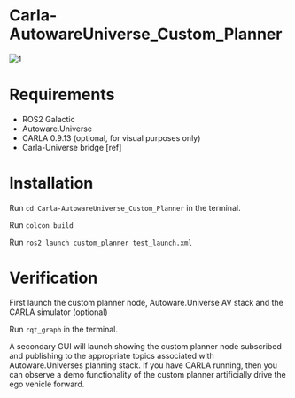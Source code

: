 # Carla-AutowareUniverse_Custom_Planner
![1](https://user-images.githubusercontent.com/111143533/213495290-c44d633a-0720-4303-979c-f593ce66a12d.png)

# Requirements
* ROS2 Galactic
* Autoware.Universe
* CARLA 0.9.13 (optional, for visual purposes only)
* Carla-Universe bridge [ref]
# Installation
Run ```cd Carla-AutowareUniverse_Custom_Planner``` in the terminal.

Run ```colcon build```

Run ```ros2 launch custom_planner test_launch.xml```
# Verification
First launch the custom planner node, Autoware.Universe AV stack and the CARLA simulator (optional)

Run ```rqt_graph``` in the terminal.

A secondary GUI will launch showing the custom planner node subscribed and publishing to the appropriate topics associated with Autoware.Universes planning stack. If you have CARLA running, then you can observe a demo functionality of the custom planner artificially drive the ego vehicle forward.
